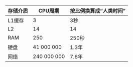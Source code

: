 



| 存储介质 | CPU周期       | 按比例换算成“人类时间” |
| ---- | ----------- | ------------ |
| L1缓存 | 3           | 3秒           |
| L2   | 14          | 14           |
| RAM  | 250         | 250秒         |
| 硬盘   | 41 000 000  | 1.3年         |
| 网络   | 240 000 000 | 7.6年         |

